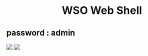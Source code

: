 <h1><p align="center"> WSO Web Shell </p></h1>

## password : admin
<img src="https://raw.githubusercontent.com/mIcHyAmRaNe/wso-webshell/master/screenshots/wso-welcome.gif">
<img src="https://raw.githubusercontent.com/mIcHyAmRaNe/wso-webshell/master/screenshots/wso-main.png">
